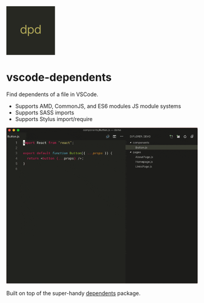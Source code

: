 <img src="https://raw.githubusercontent.com/maximilianschmitt/vscode-dependents/master/icon.png">

# vscode-dependents

Find dependents of a file in VSCode.

- Supports AMD, CommonJS, and ES6 modules JS module systems
- Supports SASS imports
- Supports Stylus import/require

<img src="https://raw.githubusercontent.com/maximilianschmitt/vscode-dependents/master/demo.gif">

Built on top of the super-handy [dependents](https://github.com/dependents/node-dependents) package.